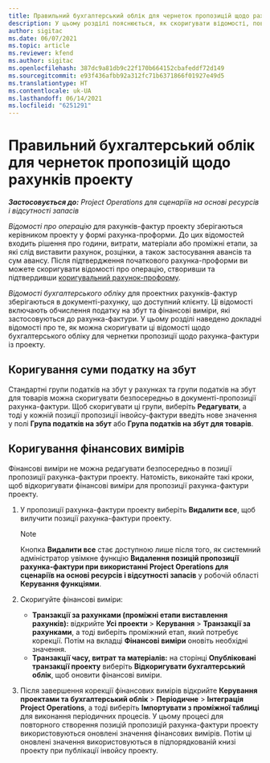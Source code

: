 ```yaml
---
title: Правильний бухгалтерський облік для чернеток пропозицій щодо рахунків проекту
description: У цьому розділі пояснюється, як скоригувати відомості, пов’язані з бухгалтерським обліком для чернеток пропозицій рахунків.
author: sigitac
ms.date: 06/07/2021
ms.topic: article
ms.reviewer: kfend
ms.author: sigitac
ms.openlocfilehash: 387dc9a81db9c22f170b664152cbafeddf72d149
ms.sourcegitcommit: e93f436afbb92a312fc71b6371866f01927e49d5
ms.translationtype: HT
ms.contentlocale: uk-UA
ms.lasthandoff: 06/14/2021
ms.locfileid: "6251291"
---
```

# <a name="correct-the-accounting-on-draft-project-invoice-proposals"></a>Правильний бухгалтерський облік для чернеток пропозицій щодо рахунків проекту

_**Застосовується до:** Project Operations для сценаріїв на основі ресурсів і відсутності запасів_

*Відомості про операцію* для рахунків-фактур проекту зберігаються керівником проекту у формі рахунка-проформи. До цих відомостей входить рішення про години, витрати, матеріали або проміжні етапи, за які слід виставити рахунок, розцінки, а також застосування авансів та сум авансу. Після підтвердження початкового рахунка-проформи ви можете скоригувати відомості про операцію, створивши та підтвердивши [коригувальний рахунок-проформу](../proforma-invoicing/corrective-invoices.md).

*Відомості бухгалтерського обліку* для проектних рахунків-фактур зберігаються в документі-рахунку, що доступний клієнту. Ці відомості включають обчислення податку на збут та фінансові виміри, які застосовуються до рахунка-фактури. У цьому розділі наведено докладні відомості про те, як можна скоригувати ці відомості щодо бухгалтерського обліку для чернетки пропозиції щодо рахунка-фактури із проекту.

## <a name="adjust-sales-tax"></a>Коригування суми податку на збут

Стандартні групи податків на збут у рахунках та групи податків на збут для товарів можна скоригувати безпосередньо в документі-пропозиції рахунка-фактури. Щоб скоригувати ці групи, виберіть **Редагувати**, а тоді у кожній позиції пропозиції інвойсу-фактури введіть нове значення у полі **Група податків на збут** або **Група податків на збут для товарів**.

## <a name="adjust-financial-dimensions"></a>Коригування фінансових вимірів

Фінансові виміри не можна редагувати безпосередньо в позиції пропозиції рахунка-фактури проекту. Натомість, виконайте такі кроки, щоб відкоригувати фінансові виміри для пропозиції рахунка-фактури проекту.

1. У пропозиції рахунка-фактури проекту виберіть **Видалити все**, щоб вилучити позиції рахунка-фактури проекту.

    > [!NOTE]
    > Кнопка **Видалити все** стає доступною лише після того, як системний адміністратор увімкне функцію **Видалення позицій пропозиції рахунка-фактури при використанні Project Operations для сценаріїв на основі ресурсів і відсутності запасів** у робочій області **Керування функціями**.

2. Скоригуйте фінансові виміри:

    - **Транзакції за рахунками (проміжні етапи виставлення рахунків):** відкрийте **Усі проекти** \> **Керування** \> **Транзакції за рахунками**, а тоді виберіть проміжний етап, який потребує корекції. Потім на вкладці **Фінансові виміри** оновіть необхідні значення.
    - **Транзакції часу, витрат та матеріалів:** на сторінці **Опубліковані транзакції проекту** виберіть **Відкоригувати бухгалтерський облік**, щоб оновити фінансові виміри.

3. Після завершення корекції фінансових вимірів відкрийте **Керування проектами та бухгалтерський облік** \> **Періодичне** \> **Інтеграція Project Operations**, а тоді виберіть **Імпортувати з проміжної таблиці** для виконання періодичних процесів. У цьому процесі для повторного створення позицій пропозицій рахунка-фактури проекту використовуються оновлені значення фінансових вимірів. Потім ці оновлені значення використовуються в підпорядкованій книзі проекту при публікації інвойсу проекту.
